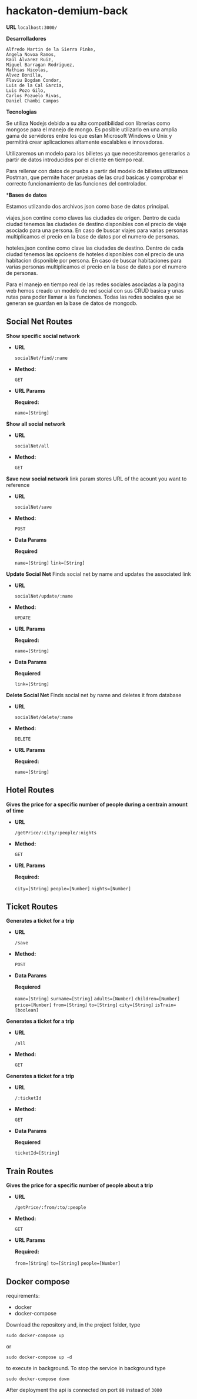 # hackaton-demium-back

**URL**
   `localhost:3000/`

**Desarrolladores**

    Alfredo Martin de la Sierra Pinke, 
    Angela Novoa Ramos, 
    Raúl Álvarez Ruiz, 
    Miguel Barragan Rodriguez, 
    Mathias Nicolas, 
    Alvez Bonilla, 
    Flaviu Bogdan Condor, 
    Luis de la Cal García, 
    Luis Pozo Gilo, 
    Carlos Pozuelo Rivas, 
    Daniel Chambi Campos

**Tecnologias**

Se utiliza Nodejs debido a su alta compatibilidad con librerias como mongose para el manejo de mongo. Es posible utilizarlo en una amplia gama de servidores entre los que estan Microsoft Windows o Unix y permitirá crear aplicaciones altamente escalables e innovadoras.

Utilizaremos un modelo para los billetes ya que necesitaremos generarlos a partir de datos introducidos por el cliente en tiempo real.

Para rellenar con datos de prueba a partir del modelo de billetes utilizamos Postman, que permite hacer pruebas de las crud basicas y comprobar el correcto funcionamiento de las funciones del controlador.

***Bases de datos**

Estamos utilzando dos archivos json como base de datos principal.

viajes.json contine como claves las ciudades de origen. Dentro de cada ciudad tenemos las ciudades de destino disponibles con el precio de viaje asociado para una persona. En caso de buscar viajes para varias personas multiplicamos el precio en la base de datos por el numero de personas.

hoteles.json contine como clave las ciudades de destino. Dentro de cada ciudad tenemos las opcioens de hoteles disponibles con el precio de una habitacion disponible por persona. En caso de buscar habitaciones para varias personas multiplicamos el precio en la base de datos por el numero de personas.

Para el manejo en tiempo real de las redes sociales asociadas a la pagina web hemos creado un modelo de red social con sus CRUD basica y unas rutas para poder llamar a las funciones. Todas las redes sociales que se generan se guardan en la base de datos de mongodb.

**Social Net Routes**
---

**Show specific social network**
    
* **URL**

   `socialNet/find/:name`

* **Method:**

   `GET`
  
* **URL Params**    

  **Required:**

    `name=[String]`

**Show all social network**
    
* **URL**

   `socialNet/all`

* **Method:**

   `GET`

**Save new social network**
    link param stores URL of the acount you want to reference

* **URL**

   `socialNet/save`

* **Method:**

   `POST`

* **Data Params**

  **Required**

    `name=[String]`
    `link=[String]`

**Update Social Net**
    Finds social net by name and updates the associated link

* **URL**

  `socialNet/update/:name`

* **Method:**
  
  `UPDATE`
  
*  **URL Params**

   **Required:**
 
   `name=[String]`

*  **Data Params**

   **Requiered**

   `link=[String]`

**Delete Social Net**
    Finds social net by name and deletes it from database

* **URL**

  `socialNet/delete/:name`

* **Method:**
  
  `DELETE`
  
*  **URL Params**

   **Required:**
 
   `name=[String]`

**Hotel Routes**
---

**Gives the price for a specific number of people during a centrain amount of time**
    
* **URL**

   `/getPrice/:city/:people/:nights`

* **Method:**

   `GET`
  
* **URL Params**    

  **Required:**

    `city=[String]`
    `people=[Number]`
    `nights=[Number]`

**Ticket Routes**
---

**Generates a ticket for a trip**
    
* **URL**

   `/save`

* **Method:**

   `POST`
  
*  **Data Params**

   **Requiered**

   `name=[String]`
   `surname=[String]`
   `adults=[Number]`
   `children=[Number]`
   `price=[Number]`
   `from=[String]`
   `to=[String]`
   `city=[String]`
   `isTrain=[boolean]`

**Generates a ticket for a trip**
    
* **URL**

   `/all`

* **Method:**

   `GET`

**Generates a ticket for a trip**
    
* **URL**

   `/:ticketId`

* **Method:**

   `GET`
  
*  **Data Params**

   **Requiered**

   `ticketId=[String]`

**Train Routes**
---

**Gives the price for a specific number of people about a trip**
    
* **URL**

   `/getPrice/:from/:to/:people`

* **Method:**

   `GET`
  
* **URL Params**    

  **Required:**

    `from=[String]`
    `to=[String]`
    `people=[Number]`


**Docker compose**
---
requirements:
- docker
- docker-compose

Download the repository and, in the project folder, type
```
sudo docker-compose up
```
or
```
sudo docker-compose up -d
```
to execute in background.
To stop the service in background type
```
sudo docker-compose down
```

   After deployment the api is connected on port `80` instead of `3000`